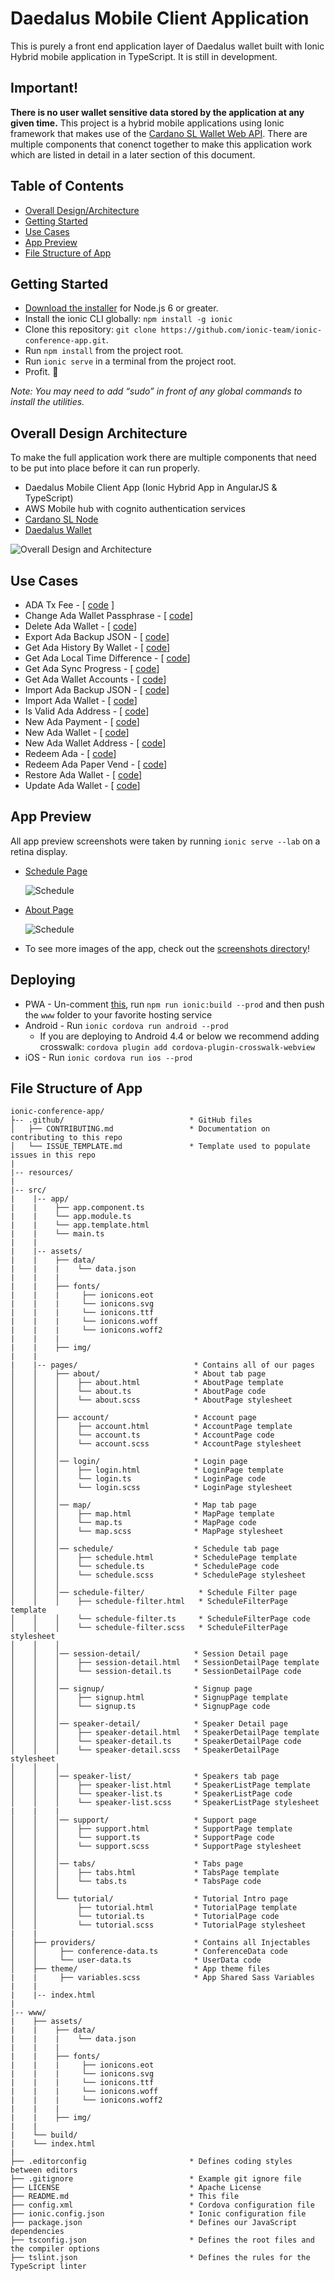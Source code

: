 # Daedalus Mobile Client Application

This is purely a front end application layer of Daedalus wallet built with Ionic Hybrid mobile application in TypeScript. It is still in development.


## Important!
**There is no user wallet sensitive data stored by the application at any given time.** This project is a hybrid mobile applications using Ionic framework that makes use of the [Cardano SL Wallet Web API](https://cardanodocs.com/technical/wallet/api/). There are multiple components that conenct together to make this application work which are listed in detail in a later section of this document. 


## Table of Contents
 - [Overall Design/Architecture](#overall-design-architecture)
 - [Getting Started](#getting-started)
 - [Use Cases](#use-cases)
 - [App Preview](#app-preview)
 - [File Structure of App](#file-structure-of-app)


## Getting Started

* [Download the installer](https://nodejs.org/) for Node.js 6 or greater.
* Install the ionic CLI globally: `npm install -g ionic`
* Clone this repository: `git clone https://github.com/ionic-team/ionic-conference-app.git`.
* Run `npm install` from the project root.
* Run `ionic serve` in a terminal from the project root.
* Profit. :tada:

_Note: You may need to add “sudo” in front of any global commands to install the utilities._

## Overall Design Architecture
To make the full application work there are multiple components that need to be put into place before it can run properly.

* Daedalus Mobile Client App (Ionic Hybrid App in AngularJS & TypeScript)
* AWS Mobile hub with cognito authentication services 
* [Cardano SL Node](https://github.com/input-output-hk/cardano-sl)
* [Daedalus Wallet](https://github.com/input-output-hk/daedalus)

<img src="resources/screenshots/DaedalusMobileClient.png" alt="Overall Design and Architecture">

## Use Cases

* ADA Tx Fee - [ [code](https://github.com/tanzeelrana/adaWalletApp/blob/master/src/providers/ada/api/adaTxFee.ts) ]
* Change Ada Wallet Passphrase - [ [code](https://github.com/tanzeelrana/adaWalletApp/blob/master/src/providers/ada/api/changeAdaWalletPassphrase.ts)]
* Delete Ada Wallet - [ [code](https://github.com/tanzeelrana/adaWalletApp/blob/master/src/providers/ada/api/deleteAdaWallet.ts	)]
* Export Ada Backup JSON - [ [code](https://github.com/tanzeelrana/adaWalletApp/blob/master/src/providers/ada/api/exportAdaBackupJSON.ts	)]
* Get Ada History By Wallet - [ [code](https://github.com/tanzeelrana/adaWalletApp/blob/master/src/providers/ada/api/getAdaHistoryByWallet.ts	)]
* Get Ada Local Time Difference - [ [code](https://github.com/tanzeelrana/adaWalletApp/blob/master/src/providers/ada/api/getAdaLocalTimeDifference.ts	)]
* Get Ada Sync Progress - [ [code](https://github.com/tanzeelrana/adaWalletApp/blob/master/src/providers/ada/api/getAdaSyncProgress.ts	)]
* Get Ada Wallet Accounts - [ [code](https://github.com/tanzeelrana/adaWalletApp/blob/master/src/providers/ada/api/getAdaWalletAccounts.ts	)]
* Import Ada Backup JSON - [ [code](https://github.com/tanzeelrana/adaWalletApp/blob/master/src/providers/ada/api/importAdaBackupJSON.ts	)]
* Import Ada Wallet - [ [code](https://github.com/tanzeelrana/adaWalletApp/blob/master/src/providers/ada/api/importAdaWallet.ts	)]
* Is Valid Ada Address - [ [code](https://github.com/tanzeelrana/adaWalletApp/blob/master/src/providers/ada/api/isValidAdaAddress.ts	)]
* New Ada Payment - [ [code](https://github.com/tanzeelrana/adaWalletApp/blob/master/src/providers/ada/api/newAdaPayment.ts	)]
* New Ada Wallet - [ [code](https://github.com/tanzeelrana/adaWalletApp/blob/master/src/providers/ada/api/newAdaWallet.ts	)]
* New Ada Wallet Address - [ [code](https://github.com/tanzeelrana/adaWalletApp/blob/master/src/providers/ada/api/newAdaWalletAddress.ts	)]
* Redeem Ada - [ [code](https://github.com/tanzeelrana/adaWalletApp/blob/master/src/providers/ada/api/redeemAda.ts	)]
* Redeem Ada Paper Vend - [ [code](https://github.com/tanzeelrana/adaWalletApp/blob/master/src/providers/ada/api/redeemAdaPaperVend.ts	)]
* Restore Ada Wallet - [ [code](https://github.com/tanzeelrana/adaWalletApp/blob/master/src/providers/ada/api/restoreAdaWallet.ts	)]
* Update Ada Wallet - [ [code](https://github.com/tanzeelrana/adaWalletApp/blob/master/src/providers/ada/api/updateAdaWallet.ts	)]

## App Preview

All app preview screenshots were taken by running `ionic serve --lab` on a retina display.

- [Schedule Page](https://github.com/ionic-team/ionic-conference-app/blob/master/src/pages/schedule/schedule.html)

  <img src="resources/screenshots/SchedulePage.png" alt="Schedule">


- [About Page](https://github.com/ionic-team/ionic-conference-app/blob/master/src/pages/about/about.html)

  <img src="resources/screenshots/AboutPage.png" alt="Schedule">


- To see more images of the app, check out the [screenshots directory](https://github.com/ionic-team/ionic-conference-app/tree/master/resources/screenshots)!


## Deploying

* PWA - Un-comment [this](https://github.com/ionic-team/ionic2-app-base/blob/master/src/index.html#L21), run `npm run ionic:build --prod` and then push the `www` folder to your favorite hosting service
* Android - Run `ionic cordova run android --prod`
  - If you are deploying to Android 4.4 or below we recommend adding crosswalk: `cordova plugin add cordova-plugin-crosswalk-webview`
* iOS - Run `ionic cordova run ios --prod`

## File Structure of App

```
ionic-conference-app/
├-- .github/                            * GitHub files
│   ├── CONTRIBUTING.md                 * Documentation on contributing to this repo
│   └── ISSUE_TEMPLATE.md               * Template used to populate issues in this repo
|
|-- resources/
|
|-- src/
|    |-- app/
|    |    ├── app.component.ts
|    |    └── app.module.ts
|    |    └── app.template.html
|    |    └── main.ts
|    |
|    |-- assets/
|    |    ├── data/
|    |    |    └── data.json
|    |    |
|    |    ├── fonts/
|    |    |     ├── ionicons.eot
|    |    |     └── ionicons.svg
|    |    |     └── ionicons.ttf
|    |    |     └── ionicons.woff
|    |    |     └── ionicons.woff2
|    |    |
|    |    ├── img/
|    |
|    |-- pages/                          * Contains all of our pages
│    │    ├── about/                     * About tab page
│    │    │    ├── about.html            * AboutPage template
│    │    │    └── about.ts              * AboutPage code
│    │    │    └── about.scss            * AboutPage stylesheet
│    │    │
│    │    ├── account/                   * Account page
│    │    │    ├── account.html          * AccountPage template
│    │    │    └── account.ts            * AccountPage code
│    │    │    └── account.scss          * AccountPage stylesheet
│    │    │
│    │    │── login/                     * Login page
│    │    │    ├── login.html            * LoginPage template
│    │    │    └── login.ts              * LoginPage code
│    │    │    └── login.scss            * LoginPage stylesheet
│    │    │
│    │    │── map/                       * Map tab page
│    │    │    ├── map.html              * MapPage template
│    │    │    └── map.ts                * MapPage code
│    │    │    └── map.scss              * MapPage stylesheet
│    │    │
│    │    │── schedule/                  * Schedule tab page
│    │    │    ├── schedule.html         * SchedulePage template
│    │    │    └── schedule.ts           * SchedulePage code
│    │    │    └── schedule.scss         * SchedulePage stylesheet
│    │    │
│    │    │── schedule-filter/            * Schedule Filter page
│    │    │    ├── schedule-filter.html   * ScheduleFilterPage template
│    │    │    └── schedule-filter.ts     * ScheduleFilterPage code
│    │    │    └── schedule-filter.scss   * ScheduleFilterPage stylesheet
│    │    │
│    │    │── session-detail/            * Session Detail page
│    │    │    ├── session-detail.html   * SessionDetailPage template
│    │    │    └── session-detail.ts     * SessionDetailPage code
│    │    │
│    │    │── signup/                    * Signup page
│    │    │    ├── signup.html           * SignupPage template
│    │    │    └── signup.ts             * SignupPage code
│    │    │
│    │    │── speaker-detail/            * Speaker Detail page
│    │    │    ├── speaker-detail.html   * SpeakerDetailPage template
│    │    │    └── speaker-detail.ts     * SpeakerDetailPage code
│    │    │    └── speaker-detail.scss   * SpeakerDetailPage stylesheet
│    │    │
│    │    │── speaker-list/              * Speakers tab page
│    │    │    ├── speaker-list.html     * SpeakerListPage template
│    │    │    └── speaker-list.ts       * SpeakerListPage code
│    │    │    └── speaker-list.scss     * SpeakerListPage stylesheet
|    |    |
│    │    │── support/                   * Support page
│    │    │    ├── support.html          * SupportPage template
│    │    │    └── support.ts            * SupportPage code
│    │    │    └── support.scss          * SupportPage stylesheet
│    │    │
│    │    │── tabs/                      * Tabs page
│    │    │    ├── tabs.html             * TabsPage template
│    │    │    └── tabs.ts               * TabsPage code
│    │    │
│    │    └── tutorial/                  * Tutorial Intro page
│    │         ├── tutorial.html         * TutorialPage template
│    │         └── tutorial.ts           * TutorialPage code
│    │         └── tutorial.scss         * TutorialPage stylesheet
|    |
│    ├── providers/                      * Contains all Injectables
│    │     ├── conference-data.ts        * ConferenceData code
│    │     └── user-data.ts              * UserData code
│    ├── theme/                          * App theme files
|    |     ├── variables.scss            * App Shared Sass Variables
|    |
|    |-- index.html
|
|-- www/
|    ├── assets/
|    |    ├── data/
|    |    |    └── data.json
|    |    |
|    |    ├── fonts/
|    |    |     ├── ionicons.eot
|    |    |     └── ionicons.svg
|    |    |     └── ionicons.ttf
|    |    |     └── ionicons.woff
|    |    |     └── ionicons.woff2
|    |    |
|    |    ├── img/
|    |
|    └── build/
|    └── index.html
|
├── .editorconfig                       * Defines coding styles between editors
├── .gitignore                          * Example git ignore file
├── LICENSE                             * Apache License
├── README.md                           * This file
├── config.xml                          * Cordova configuration file
├── ionic.config.json                   * Ionic configuration file
├── package.json                        * Defines our JavaScript dependencies
├── tsconfig.json                       * Defines the root files and the compiler options
├── tslint.json                         * Defines the rules for the TypeScript linter
```
